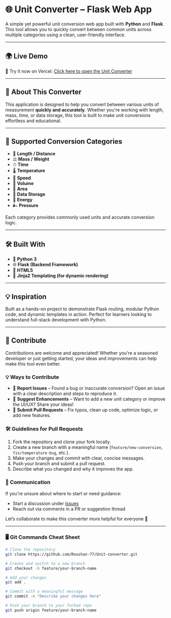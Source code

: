 # 🌐 Unit Converter – Flask Web App

A simple yet powerful unit conversion web app built with **Python** and **Flask**. This tool allows you to quickly convert between common units across multiple categories using a clean, user-friendly interface.

---

## 🌍 Live Demo

🔗 Try it now on Vercel: [Click here to open the Unit Converter](https://unit-converter-rk77.vercel.app/Home?filename=index.html)

---

## 🚀 About This Converter

This application is designed to help you convert between various units of measurement **quickly and accurately**. Whether you're working with length, mass, time, or data storage, this tool is built to make unit conversions effortless and educational.

---

## 🔄 Supported Conversion Categories

- 📏 **Length / Distance**
- ⚖️ **Mass / Weight**
- ⏱ **Time**
- 🌡 **Temperature**
- 🚗 **Speed**
- 🧪 **Volume**
- 🧱 **Area**
- 💾 **Data Storage**
- 🔋 **Energy**
- 🌬 **Pressure**

Each category provides commonly used units and accurate conversion logic.

---

## 🛠 Built With

- 🐍 **Python 3**
- 🌐 **Flask (Backend Framework)**
- 🧾 **HTML5**
- 🔁 **Jinja2 Templating (for dynamic rendering)**

---

## 💡 Inspiration

Built as a hands-on project to demonstrate Flask routing, modular Python code, and dynamic templates in action. Perfect for learners looking to understand full-stack development with Python.

---

## 🤝 Contribute

Contributions are welcome and appreciated! Whether you're a seasoned developer or just getting started, your ideas and improvements can help make this tool even better.

### 💡 Ways to Contribute

- 🐛 **Report Issues** – Found a bug or inaccurate conversion? Open an issue with a clear description and steps to reproduce it.
- 🌟 **Suggest Enhancements** – Want to add a new unit category or improve the UI/UX? Share your ideas!
- 🧩 **Submit Pull Requests** – Fix typos, clean up code, optimize logic, or add new features.

### 🛠 Guidelines for Pull Requests

1. Fork the repository and clone your fork locally.
2. Create a new branch with a meaningful name (`feature/new-conversion`, `fix/temperature-bug`, etc.).
3. Make your changes and commit with clear, concise messages.
4. Push your branch and submit a pull request.
5. Describe what you changed and why it improves the app.

### 💬 Communication

If you're unsure about where to start or need guidance:
- Start a discussion under [Issues](https://github.com/Roushan-77/Unit-converter/issues)
- Reach out via comments in a PR or suggestion thread

Let’s collaborate to make this converter more helpful for everyone 🚀

---

### 🖥 Git Commands Cheat Sheet

```bash
# Clone the repository
git clone https://github.com/Roushan-77/Unit-converter.git

# Create and switch to a new branch
git checkout -b feature/your-branch-name

# Add your changes
git add .

# Commit with a meaningful message
git commit -m "Describe your changes here"

# Push your branch to your forked repo
git push origin feature/your-branch-name
